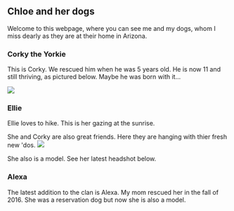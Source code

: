 ## Chloe and her dogs

Welcome to this webpage, where you can see me and my dogs, whom I miss dearly as they are at their home in Arizona.

### Corky the Yorkie

This is Corky. We rescued him when he was 5 years old. He is now 11 and still thriving, as pictured below. Maybe he was born with it...

![](https://user-images.githubusercontent.com/35873456/35703427-f990aa3e-0769-11e8-9852-1942d090fcca.jpg)


### Ellie

Ellie loves to hike. This is her gazing at the sunrise.
![]()

She and Corky are also great friends. Here they are hanging with thier fresh new 'dos.
![](https://user-images.githubusercontent.com/35873456/35703635-c2239d26-076a-11e8-9695-5687985a68ca.jpg)

She also is a model. See her latest headshot below.
![]()

### Alexa

The latest addition to the clan is Alexa. My mom rescued her in the fall of 2016. She was a reservation dog but now she is also a model.
![]()


